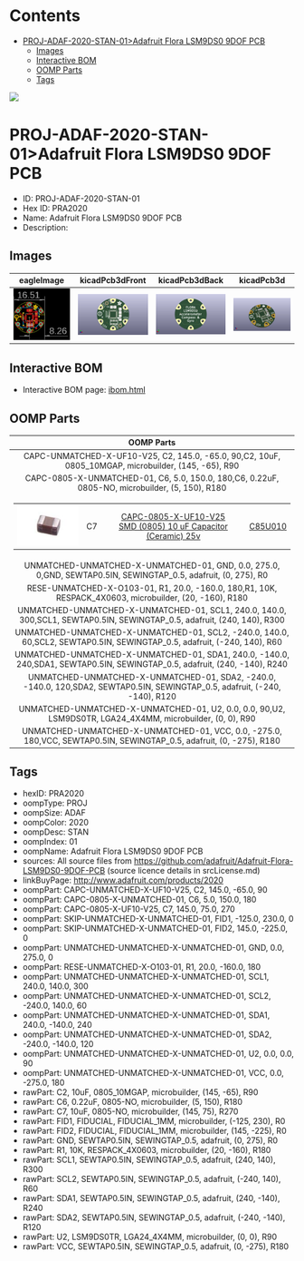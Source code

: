 



Contents
========

* [PROJ-ADAF-2020-STAN-01>Adafruit Flora LSM9DS0 9DOF PCB](#proj-adaf-2020-stan-01adafruit-flora-lsm9ds0-9dof-pcb)
	* [Images](#images)
	* [Interactive BOM](#interactive-bom)
	* [OOMP Parts](#oomp-parts)
	* [Tags](#tags)
  
![][im]
# PROJ-ADAF-2020-STAN-01>Adafruit Flora LSM9DS0 9DOF PCB

- ID: PROJ-ADAF-2020-STAN-01
- Hex ID: PRA2020
- Name: Adafruit Flora LSM9DS0 9DOF PCB
- Description: 

## Images
  
  

|eagleImage|kicadPcb3dFront|kicadPcb3dBack|kicadPcb3d|
| :---: | :---: | :---: | :---: |
|[![eagleImage](eagleImage_140.png)](eagleImage_600.png)|[![kicadPcb3dFront](kicadPcb3dFront_140.png)](kicadPcb3dFront_600.png)|[![kicadPcb3dBack](kicadPcb3dBack_140.png)](kicadPcb3dBack_600.png)|[![kicadPcb3d](kicadPcb3d_140.png)](kicadPcb3d_600.png)|

## Interactive BOM

- Interactive BOM page: [ibom.html](kicad/bom/ibom.html)

## OOMP Parts
  

|OOMP Parts|
| :---: |
|CAPC-UNMATCHED-X-UF10-V25, C2, 145.0, -65.0, 90,C2, 10uF, 0805_10MGAP, microbuilder, (145, -65), R90|
|CAPC-0805-X-UNMATCHED-01, C6, 5.0, 150.0, 180,C6, 0.22uF, 0805-NO, microbuilder, (5, 150), R180|
|<table><tr><td>![CAPC-0805-X-UF10-V25](https://raw.githubusercontent.com/oomlout/oomlout_OOMP_parts/main/CAPC-0805-X-UF10-V25/image_140.jpg)</td><td> C7</td><td>[CAPC-0805-X-UF10-V25<br>SMD (0805) 10 uF Capacitor (Ceramic) 25v](https://github.com/oomlout/oomlout_OOMP_parts/tree/main/CAPC-0805-X-UF10-V25/)</td><td>[C85U010](https://github.com/oomlout/oomlout_OOMP_parts/tree/main/CAPC-0805-X-UF10-V25/)</td></tr></table>|
|UNMATCHED-UNMATCHED-X-UNMATCHED-01, GND, 0.0, 275.0, 0,GND, SEWTAP0.5IN, SEWINGTAP_0.5, adafruit, (0, 275), R0|
|RESE-UNMATCHED-X-O103-01, R1, 20.0, -160.0, 180,R1, 10K, RESPACK_4X0603, microbuilder, (20, -160), R180|
|UNMATCHED-UNMATCHED-X-UNMATCHED-01, SCL1, 240.0, 140.0, 300,SCL1, SEWTAP0.5IN, SEWINGTAP_0.5, adafruit, (240, 140), R300|
|UNMATCHED-UNMATCHED-X-UNMATCHED-01, SCL2, -240.0, 140.0, 60,SCL2, SEWTAP0.5IN, SEWINGTAP_0.5, adafruit, (-240, 140), R60|
|UNMATCHED-UNMATCHED-X-UNMATCHED-01, SDA1, 240.0, -140.0, 240,SDA1, SEWTAP0.5IN, SEWINGTAP_0.5, adafruit, (240, -140), R240|
|UNMATCHED-UNMATCHED-X-UNMATCHED-01, SDA2, -240.0, -140.0, 120,SDA2, SEWTAP0.5IN, SEWINGTAP_0.5, adafruit, (-240, -140), R120|
|UNMATCHED-UNMATCHED-X-UNMATCHED-01, U2, 0.0, 0.0, 90,U2, LSM9DS0TR, LGA24_4X4MM, microbuilder, (0, 0), R90|
|UNMATCHED-UNMATCHED-X-UNMATCHED-01, VCC, 0.0, -275.0, 180,VCC, SEWTAP0.5IN, SEWINGTAP_0.5, adafruit, (0, -275), R180|

## Tags

- hexID: PRA2020
- oompType: PROJ
- oompSize: ADAF
- oompColor: 2020
- oompDesc: STAN
- oompIndex: 01
- oompName: Adafruit Flora LSM9DS0 9DOF PCB
- sources: All source files from https://github.com/adafruit/Adafruit-Flora-LSM9DS0-9DOF-PCB (source licence details in srcLicense.md)
- linkBuyPage: http://www.adafruit.com/products/2020
- oompPart: CAPC-UNMATCHED-X-UF10-V25, C2, 145.0, -65.0, 90
- oompPart: CAPC-0805-X-UNMATCHED-01, C6, 5.0, 150.0, 180
- oompPart: CAPC-0805-X-UF10-V25, C7, 145.0, 75.0, 270
- oompPart: SKIP-UNMATCHED-X-UNMATCHED-01, FID1, -125.0, 230.0, 0
- oompPart: SKIP-UNMATCHED-X-UNMATCHED-01, FID2, 145.0, -225.0, 0
- oompPart: UNMATCHED-UNMATCHED-X-UNMATCHED-01, GND, 0.0, 275.0, 0
- oompPart: RESE-UNMATCHED-X-O103-01, R1, 20.0, -160.0, 180
- oompPart: UNMATCHED-UNMATCHED-X-UNMATCHED-01, SCL1, 240.0, 140.0, 300
- oompPart: UNMATCHED-UNMATCHED-X-UNMATCHED-01, SCL2, -240.0, 140.0, 60
- oompPart: UNMATCHED-UNMATCHED-X-UNMATCHED-01, SDA1, 240.0, -140.0, 240
- oompPart: UNMATCHED-UNMATCHED-X-UNMATCHED-01, SDA2, -240.0, -140.0, 120
- oompPart: UNMATCHED-UNMATCHED-X-UNMATCHED-01, U2, 0.0, 0.0, 90
- oompPart: UNMATCHED-UNMATCHED-X-UNMATCHED-01, VCC, 0.0, -275.0, 180
- rawPart: C2, 10uF, 0805_10MGAP, microbuilder, (145, -65), R90
- rawPart: C6, 0.22uF, 0805-NO, microbuilder, (5, 150), R180
- rawPart: C7, 10uF, 0805-NO, microbuilder, (145, 75), R270
- rawPart: FID1, FIDUCIAL, FIDUCIAL_1MM, microbuilder, (-125, 230), R0
- rawPart: FID2, FIDUCIAL, FIDUCIAL_1MM, microbuilder, (145, -225), R0
- rawPart: GND, SEWTAP0.5IN, SEWINGTAP_0.5, adafruit, (0, 275), R0
- rawPart: R1, 10K, RESPACK_4X0603, microbuilder, (20, -160), R180
- rawPart: SCL1, SEWTAP0.5IN, SEWINGTAP_0.5, adafruit, (240, 140), R300
- rawPart: SCL2, SEWTAP0.5IN, SEWINGTAP_0.5, adafruit, (-240, 140), R60
- rawPart: SDA1, SEWTAP0.5IN, SEWINGTAP_0.5, adafruit, (240, -140), R240
- rawPart: SDA2, SEWTAP0.5IN, SEWINGTAP_0.5, adafruit, (-240, -140), R120
- rawPart: U2, LSM9DS0TR, LGA24_4X4MM, microbuilder, (0, 0), R90
- rawPart: VCC, SEWTAP0.5IN, SEWINGTAP_0.5, adafruit, (0, -275), R180



[im]: kicadPcb3d_450.png
